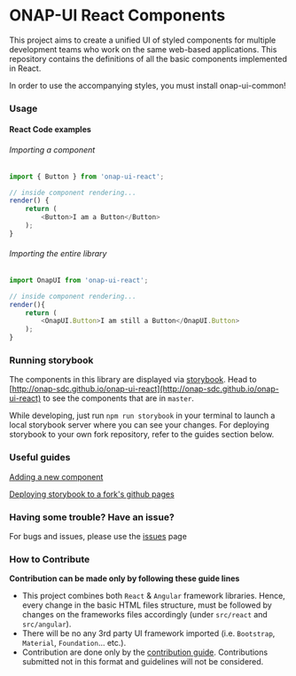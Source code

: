 # ONAP-UI React Components

This project aims to create a unified UI of styled components for multiple development teams who work on the same web-based applications. 
This repository contains the definitions of all the basic components implemented in React.

In order to use the accompanying styles, you must install onap-ui-common!

### Usage

#### React Code examples
###### Importing a component
```js
import { Button } from 'onap-ui-react';

// inside component rendering...
render() {
	return (
		<Button>I am a Button</Button>
	);
}
```
###### Importing the entire library
```js
import OnapUI from 'onap-ui-react';

// inside component rendering...
render(){
	return (
		<OnapUI.Button>I am still a Button</OnapUI.Button>
	);
}
```
### Running storybook
The components in this library are displayed via [storybook](https://github.com/storybooks/storybook). Head to [http://onap-sdc.github.io/onap-ui-react](http://onap-sdc.github.io/onap-ui-react) to see the components that are in `master`.

While developing, just run `npm run storybook` in your terminal to launch a local storybook server where you can see your changes. For deploying storybook to your own fork repository, refer to the guides section below.

### Useful guides
[Adding a new component](https://github.com/onap-sdc/sdc-ui/wiki/Adding-a-new-component)

[Deploying storybook to a fork's github pages](https://github.com/onap-sdc/sdc-ui/wiki/Deploying-storybook-to-a-fork's-github-pages)
 
### Having some trouble? Have an issue?
For bugs and issues, please use the [issues](https://github.com/onap-sdc/sdc-ui/issues) page

### How to Contribute
**Contribution can be made only by following these guide lines**
* This project combines both `React` & `Angular` framework libraries. Hence, every change in the basic HTML files structure, must be followed by changes on the frameworks files accordingly (under `src/react` and `src/angular`).
* There will be no any 3rd party UI framework imported (i.e. `Bootstrap`, `Material`, `Foundation`... etc.).
* Contribution are done only by the [contribution guide](https://github.com/onap-sdc/sdc-ui/wiki/Contribution-guide). Contributions submitted not in this format and guidelines will not be considered.


